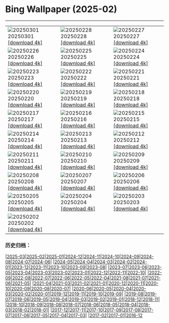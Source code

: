 # Bing Wallpaper (2025-02)
**************

<table><tr><td><img src="https://www.bing.com/th?id=OHR.MaligneLakeJasper_DE-DE5640949329_1920x1080.jpg" alt="20250301"> 20250301 <a href="https://www.bing.com/th?id=OHR.MaligneLakeJasper_DE-DE5640949329_UHD.jpg">[download 4k]</a></td><td><img src="https://www.bing.com/th?id=OHR.BhutanMonastery_DE-DE8934073002_1920x1080.jpg" alt="20250228"> 20250228 <a href="https://www.bing.com/th?id=OHR.BhutanMonastery_DE-DE8934073002_UHD.jpg">[download 4k]</a></td><td><img src="https://www.bing.com/th?id=OHR.CologneNight_DE-DE4660512744_1920x1080.jpg" alt="20250227"> 20250227 <a href="https://www.bing.com/th?id=OHR.CologneNight_DE-DE4660512744_UHD.jpg">[download 4k]</a></td></tr><tr><td><img src="https://www.bing.com/th?id=OHR.ArgyllStalker_DE-DE7352876454_1920x1080.jpg" alt="20250226"> 20250226 <a href="https://www.bing.com/th?id=OHR.ArgyllStalker_DE-DE7352876454_UHD.jpg">[download 4k]</a></td><td><img src="https://www.bing.com/th?id=OHR.BryceHoodoos_DE-DE7316141560_1920x1080.jpg" alt="20250225"> 20250225 <a href="https://www.bing.com/th?id=OHR.BryceHoodoos_DE-DE7316141560_UHD.jpg">[download 4k]</a></td><td><img src="https://www.bing.com/th?id=OHR.GiantCuttlefish_DE-DE6436813426_1920x1080.jpg" alt="20250224"> 20250224 <a href="https://www.bing.com/th?id=OHR.GiantCuttlefish_DE-DE6436813426_UHD.jpg">[download 4k]</a></td></tr><tr><td><img src="https://www.bing.com/th?id=OHR.MtFujiSunrise_DE-DE8213371470_1920x1080.jpg" alt="20250223"> 20250223 <a href="https://www.bing.com/th?id=OHR.MtFujiSunrise_DE-DE8213371470_UHD.jpg">[download 4k]</a></td><td><img src="https://www.bing.com/th?id=OHR.StLouisArch_DE-DE5694184268_1920x1080.jpg" alt="20250222"> 20250222 <a href="https://www.bing.com/th?id=OHR.StLouisArch_DE-DE5694184268_UHD.jpg">[download 4k]</a></td><td><img src="https://www.bing.com/th?id=OHR.GoldfinchSunflower_DE-DE5115131607_1920x1080.jpg" alt="20250221"> 20250221 <a href="https://www.bing.com/th?id=OHR.GoldfinchSunflower_DE-DE5115131607_UHD.jpg">[download 4k]</a></td></tr><tr><td><img src="https://www.bing.com/th?id=OHR.CanadaDeer_DE-DE5282411972_1920x1080.jpg" alt="20250220"> 20250220 <a href="https://www.bing.com/th?id=OHR.CanadaDeer_DE-DE5282411972_UHD.jpg">[download 4k]</a></td><td><img src="https://www.bing.com/th?id=OHR.IceHoleOtter_DE-DE5011760287_1920x1080.jpg" alt="20250219"> 20250219 <a href="https://www.bing.com/th?id=OHR.IceHoleOtter_DE-DE5011760287_UHD.jpg">[download 4k]</a></td><td><img src="https://www.bing.com/th?id=OHR.BlueBelize_DE-DE7316744984_1920x1080.jpg" alt="20250218"> 20250218 <a href="https://www.bing.com/th?id=OHR.BlueBelize_DE-DE7316744984_UHD.jpg">[download 4k]</a></td></tr><tr><td><img src="https://www.bing.com/th?id=OHR.CatalanPyrenees_DE-DE2190888967_1920x1080.jpg" alt="20250217"> 20250217 <a href="https://www.bing.com/th?id=OHR.CatalanPyrenees_DE-DE2190888967_UHD.jpg">[download 4k]</a></td><td><img src="https://www.bing.com/th?id=OHR.HumpbackMother_DE-DE2752468261_1920x1080.jpg" alt="20250216"> 20250216 <a href="https://www.bing.com/th?id=OHR.HumpbackMother_DE-DE2752468261_UHD.jpg">[download 4k]</a></td><td><img src="https://www.bing.com/th?id=OHR.Misotsuchi2025_DE-DE8865716337_1920x1080.jpg" alt="20250215"> 20250215 <a href="https://www.bing.com/th?id=OHR.Misotsuchi2025_DE-DE8865716337_UHD.jpg">[download 4k]</a></td></tr><tr><td><img src="https://www.bing.com/th?id=OHR.PenguinLove_DE-DE2328190080_1920x1080.jpg" alt="20250214"> 20250214 <a href="https://www.bing.com/th?id=OHR.PenguinLove_DE-DE2328190080_UHD.jpg">[download 4k]</a></td><td><img src="https://www.bing.com/th?id=OHR.BerlinKinoZooPalast_DE-DE5942620149_1920x1080.jpg" alt="20250213"> 20250213 <a href="https://www.bing.com/th?id=OHR.BerlinKinoZooPalast_DE-DE5942620149_UHD.jpg">[download 4k]</a></td><td><img src="https://www.bing.com/th?id=OHR.GalapagosIguana_DE-DE8148803350_1920x1080.jpg" alt="20250212"> 20250212 <a href="https://www.bing.com/th?id=OHR.GalapagosIguana_DE-DE8148803350_UHD.jpg">[download 4k]</a></td></tr><tr><td><img src="https://www.bing.com/th?id=OHR.YungangGrottoes_DE-DE7812500680_1920x1080.jpg" alt="20250211"> 20250211 <a href="https://www.bing.com/th?id=OHR.YungangGrottoes_DE-DE7812500680_UHD.jpg">[download 4k]</a></td><td><img src="https://www.bing.com/th?id=OHR.UmbrellaDay_DE-DE7581909470_1920x1080.jpg" alt="20250210"> 20250210 <a href="https://www.bing.com/th?id=OHR.UmbrellaDay_DE-DE7581909470_UHD.jpg">[download 4k]</a></td><td><img src="https://www.bing.com/th?id=OHR.LeonardoGlassCubeBadDriburg_DE-DE7335934587_1920x1080.jpg" alt="20250209"> 20250209 <a href="https://www.bing.com/th?id=OHR.LeonardoGlassCubeBadDriburg_DE-DE7335934587_UHD.jpg">[download 4k]</a></td></tr><tr><td><img src="https://www.bing.com/th?id=OHR.SnowySvaneti_DE-DE7103298381_1920x1080.jpg" alt="20250208"> 20250208 <a href="https://www.bing.com/th?id=OHR.SnowySvaneti_DE-DE7103298381_UHD.jpg">[download 4k]</a></td><td><img src="https://www.bing.com/th?id=OHR.BlueNorway_DE-DE6219110826_1920x1080.jpg" alt="20250207"> 20250207 <a href="https://www.bing.com/th?id=OHR.BlueNorway_DE-DE6219110826_UHD.jpg">[download 4k]</a></td><td><img src="https://www.bing.com/th?id=OHR.WhararikiBeach_DE-DE0573200423_1920x1080.jpg" alt="20250206"> 20250206 <a href="https://www.bing.com/th?id=OHR.WhararikiBeach_DE-DE0573200423_UHD.jpg">[download 4k]</a></td></tr><tr><td><img src="https://www.bing.com/th?id=OHR.ScottishSheep_DE-DE0235532190_1920x1080.jpg" alt="20250205"> 20250205 <a href="https://www.bing.com/th?id=OHR.ScottishSheep_DE-DE0235532190_UHD.jpg">[download 4k]</a></td><td><img src="https://www.bing.com/th?id=OHR.GoldenBridge_DE-DE8445682123_1920x1080.jpg" alt="20250204"> 20250204 <a href="https://www.bing.com/th?id=OHR.GoldenBridge_DE-DE8445682123_UHD.jpg">[download 4k]</a></td><td><img src="https://www.bing.com/th?id=OHR.RibbleheadViaduct_DE-DE0601273840_1920x1080.jpg" alt="20250203"> 20250203 <a href="https://www.bing.com/th?id=OHR.RibbleheadViaduct_DE-DE0601273840_UHD.jpg">[download 4k]</a></td></tr><tr><td><img src="https://www.bing.com/th?id=OHR.WaddenSeaBiosphereReserve_DE-DE2245895557_1920x1080.jpg" alt="20250202"> 20250202 <a href="https://www.bing.com/th?id=OHR.WaddenSeaBiosphereReserve_DE-DE2245895557_UHD.jpg">[download 4k]</a></td><td></td><td></td></tr></table>

### 历史归档：

|[2025-03](/../2025-03/2025-03.md)|[2025-02](/2025-02.md)|[2025-01](/../2025-01/2025-01.md)|[2024-12](/../2024-12/2024-12.md)|[2024-11](/../2024-11/2024-11.md)|[2024-10](/../2024-10/2024-10.md)|[2024-09](/../2024-09/2024-09.md)|[2024-08](/../2024-08/2024-08.md)|[2024-07](/../2024-07/2024-07.md)|[2024-06](/../2024-06/2024-06.md)|
|[2024-05](/../2024-05/2024-05.md)|[2024-04](/../2024-04/2024-04.md)|[2024-03](/../2024-03/2024-03.md)|[2024-02](/../2024-02/2024-02.md)|[2024-01](/../2024-01/2024-01.md)|[2023-12](/../2023-12/2023-12.md)|[2023-11](/../2023-11/2023-11.md)|[2023-10](/../2023-10/2023-10.md)|[2023-09](/../2023-09/2023-09.md)|[2023-08](/../2023-08/2023-08.md)|
|[2023-07](/../2023-07/2023-07.md)|[2023-06](/../2023-06/2023-06.md)|[2023-05](/../2023-05/2023-05.md)|[2023-04](/../2023-04/2023-04.md)|[2023-03](/../2023-03/2023-03.md)|[2023-02](/../2023-02/2023-02.md)|[2023-01](/../2023-01/2023-01.md)|[2022-12](/../2022-12/2022-12.md)|[2022-11](/../2022-11/2022-11.md)|[2022-10](/../2022-10/2022-10.md)|
|[2022-09](/../2022-09/2022-09.md)|[2022-08](/../2022-08/2022-08.md)|[2022-07](/../2022-07/2022-07.md)|[2022-06](/../2022-06/2022-06.md)|[2022-05](/../2022-05/2022-05.md)|[2022-04](/../2022-04/2022-04.md)|[2021-08](/../2021-08/2021-08.md)|[2021-07](/../2021-07/2021-07.md)|[2021-06](/../2021-06/2021-06.md)|[2021-05](/../2021-05/2021-05.md)|
|[2021-04](/../2021-04/2021-04.md)|[2021-03](/../2021-03/2021-03.md)|[2021-02](/../2021-02/2021-02.md)|[2021-01](/../2021-01/2021-01.md)|[2020-12](/../2020-12/2020-12.md)|[2020-11](/../2020-11/2020-11.md)|[2020-10](/../2020-10/2020-10.md)|[2020-09](/../2020-09/2020-09.md)|[2020-08](/../2020-08/2020-08.md)|[2020-07](/../2020-07/2020-07.md)|
|[2020-06](/../2020-06/2020-06.md)|[2020-05](/../2020-05/2020-05.md)|[2020-04](/../2020-04/2020-04.md)|[2020-03](/../2020-03/2020-03.md)|[2020-02](/../2020-02/2020-02.md)|[2020-01](/../2020-01/2020-01.md)|[2019-12](/../2019-12/2019-12.md)|[2019-11](/../2019-11/2019-11.md)|[2019-10](/../2019-10/2019-10.md)|[2019-09](/../2019-09/2019-09.md)|
|[2019-08](/../2019-08/2019-08.md)|[2019-07](/../2019-07/2019-07.md)|[2019-06](/../2019-06/2019-06.md)|[2019-05](/../2019-05/2019-05.md)|[2019-04](/../2019-04/2019-04.md)|[2019-03](/../2019-03/2019-03.md)|[2019-02](/../2019-02/2019-02.md)|[2019-01](/../2019-01/2019-01.md)|[2018-12](/../2018-12/2018-12.md)|[2018-11](/../2018-11/2018-11.md)|
|[2018-10](/../2018-10/2018-10.md)|[2018-09](/../2018-09/2018-09.md)|[2018-08](/../2018-08/2018-08.md)|[2018-07](/../2018-07/2018-07.md)|[2018-06](/../2018-06/2018-06.md)|[2018-05](/../2018-05/2018-05.md)|[2018-04](/../2018-04/2018-04.md)|[2018-03](/../2018-03/2018-03.md)|[2018-02](/../2018-02/2018-02.md)|[2018-01](/../2018-01/2018-01.md)|
|[2017-12](/../2017-12/2017-12.md)|[2017-11](/../2017-11/2017-11.md)|[2017-10](/../2017-10/2017-10.md)|[2017-09](/../2017-09/2017-09.md)|[2017-08](/../2017-08/2017-08.md)|[2017-07](/../2017-07/2017-07.md)|[2017-06](/../2017-06/2017-06.md)|[2017-05](/../2017-05/2017-05.md)|[2017-04](/../2017-04/2017-04.md)|[2017-03](/../2017-03/2017-03.md)|
|[2017-02](/../2017-02/2017-02.md)|[2017-01](/../2017-01/2017-01.md)|[2016-12](/../2016-12/2016-12.md)
